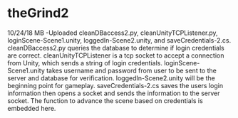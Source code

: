 # theGrind2

10/24/18 MB
 -Uploaded cleanDBaccess2.py, cleanUnityTCPListener.py, loginScene-Scene1.unity, loggedIn-Scene2.unity, and saveCredentials-2.cs. 
 cleanDBaccess2.py queries the database to determine if login credentials are correct.
 cleanUnityTCPListener is a tcp socket to accept a connection from Unity, which sends a string of login credentials.
 loginScene-Scene1.unity takes username and password from user to be sent to the server and database for verification.
 loggedIn-Scene2.unity will be the beginning point for gameplay.
 saveCredentials-2.cs saves the users login information then opens a socket and sends the information to the server socket. The function to advance the scene based on credentials is embedded here. 
